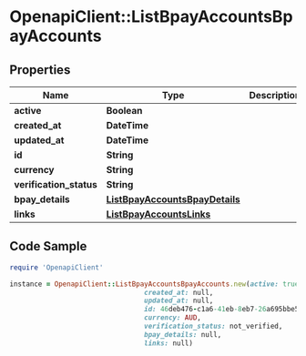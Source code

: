 # OpenapiClient::ListBpayAccountsBpayAccounts

## Properties

Name | Type | Description | Notes
------------ | ------------- | ------------- | -------------
**active** | **Boolean** |  | [optional] 
**created_at** | **DateTime** |  | [optional] 
**updated_at** | **DateTime** |  | [optional] 
**id** | **String** |  | [optional] 
**currency** | **String** |  | [optional] 
**verification_status** | **String** |  | [optional] 
**bpay_details** | [**ListBpayAccountsBpayDetails**](ListBpayAccountsBpayDetails.md) |  | [optional] 
**links** | [**ListBpayAccountsLinks**](ListBpayAccountsLinks.md) |  | [optional] 

## Code Sample

```ruby
require 'OpenapiClient'

instance = OpenapiClient::ListBpayAccountsBpayAccounts.new(active: true,
                                 created_at: null,
                                 updated_at: null,
                                 id: 46deb476-c1a6-41eb-8eb7-26a695bbe5bc,
                                 currency: AUD,
                                 verification_status: not_verified,
                                 bpay_details: null,
                                 links: null)
```


